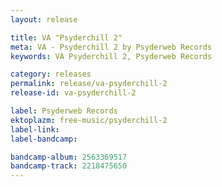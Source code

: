 ```yaml
---
layout: release

title: VA "Psyderchill 2"
meta: VA - Psyderchill 2 by Psyderweb Records
keywords: VA Psyderchill 2, Psyderweb Records

category: releases
permalink: release/va-psyderchill-2
release-id: va-psyderchill-2

label: Psyderweb Records
ektoplazm: free-music/psyderchill-2
label-link: 
label-bandcamp: 

bandcamp-album: 2563369517
bandcamp-track: 2218475650
---
```


